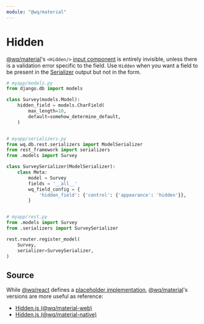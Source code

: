 ```yaml
---
module: "@wq/material"
---
```


# Hidden

[@wq/material]'s `<Hidden/>` [input component][index] is entirely invisible, unless there is a validation error specific to the field.  Use `Hidden` when you want a field to be present in the [Serializer] output but not in the form.


```python
# myapp/models.py
from django.db import models

class Survey(models.Model):
    hidden_field = models.CharField(
        max_length=10,
        default=somehow_determine_default,
    )


# myapp/serializers.py
from wq.db.rest.serializers import ModelSerializer
from rest_framework import serializers
from .models import Survey

class SurveySerializer(ModelSerializer):
    class Meta:
        model = Survey
        fields = '__all__'
        wq_field_config = {
            'hidden_field': {'control': {'appearance': 'hidden'}},
        }


# myapp/rest.py
from .models import Survey
from .serializers import SurveySerializer

rest.router.register_model(
    Survey,
    serializer=SurveySerializer,
)
```

## Source

While [@wq/react] defines a [placeholder implementation][react-src], [@wq/material]'s versions are more useful as reference:

 * [Hidden.js (@wq/material-web)][material-web-src]
 * [Hidden.js (@wq/material-native)][material-native-src]


[index]: ./index.md
[@wq/react]: ../@wq/react.md
[@wq/material]: ../@wq/material.md
[Serializer]: ../wq.db/serializers.md
[react-src]: https://github.com/wq/wq.app/blob/main/packages/react/src/inputs/Hidden.js
[material-web-src]: https://github.com/wq/wq.app/blob/main/packages/material-web/src/inputs/Hidden.js
[material-native-src]: https://github.com/wq/wq.app/blob/main/packages/material-native/src/inputs/Hidden.js
